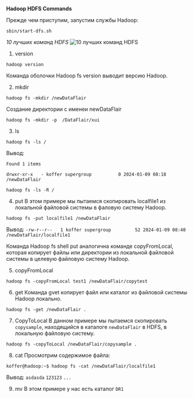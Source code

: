 **Hadoop HDFS Commands**

Прежде чем приступим, запустим службы Hadoop:

```
sbin/start-dfs.sh
```


_10 лучших команд HDFS_
![10 лучших команд HDFS](https://data-flair.training/blogs/wp-content/uploads/sites/2/2016/06/top-10-hadoop-hdfs-commands.jpg)


1. version
```
hadoop version
```
Команда оболочки Hadoop fs version выводит версию Hadoop.

2. mkdir 
```
hadoop fs -mkdir /newDataFlair
```
Создание директории с именеи newDataFlair

```
hadoop fs -mkdir -p  /DataFlair/xui
```

3. ls
```
hadoop fs -ls /
```
Вывод:

`Found 1 items`

`drwxr-xr-x   - koffer supergroup          0 2024-01-09 08:18 /newDataFlair`

```
hadoop fs -ls -R /
```

4. put
В этом примере мы пытаемся скопировать localfile1 из локальной файловой системы 
в фаловую систему Hadoop.

```
hadoop fs -put localfile1 /newDataFlair
```
Вывод:
`-rw-r--r--   1 koffer supergroup         52 2024-01-09 08:40 /newDataFlair/localfile1`

Команда Hadoop fs shell put аналогична команде copyFromLocal, которая копирует файлы 
или директории из локальной файловой системы в целевую файловую систему Hadoop.

5. copyFromLocal
```
hadoop fs -copyFromLocal test1 /newDataFlair/copytest
```

6. get
Команда gvet копирует файл или каталог из файловой системы Hadoop локально.
```
hadoop fs -get /newDataFlair .
```

7. CopyToLocal
В данном примере мы пытаемся скопировать `copysample`, находящийся в каталоге
`newDataFlair` в HDFS, в локальную файловую систему.
```
hadoop fs -copyToLocal /newDataFlair/copysample .
```

8. cat
Просмотрим содержимое файла:
```
koffer@hadoop:~$ hadoop fs -cat /newDataFlair/localfile1
```
Вывод:
`asdasda`
`123123`
`...`

9. mv
В этом примере у нас есть каталог `DR1`




